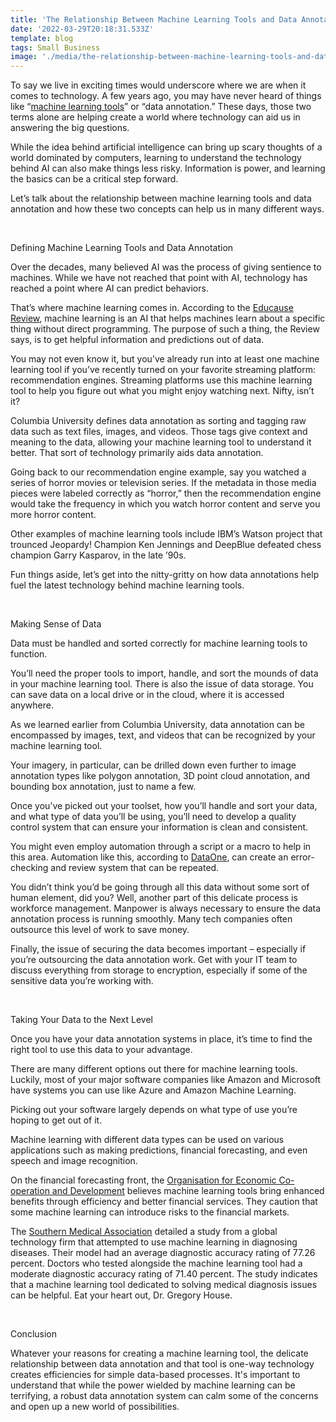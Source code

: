 ```yaml
---
title: 'The Relationship Between Machine Learning Tools and Data Annotation'
date: '2022-03-29T20:18:31.533Z'
template: blog
tags: Small Business
image: './media/the-relationship-between-machine-learning-tools-and-data-annotation.jpg'
---
```


To say we live in exciting times would underscore where we are when it comes to technology. A few years ago, you may have never heard of things like “<a href="https://sigma.ai/data-annotation-platform/" target="_blank">machine learning tools</a>” or “data annotation.” These days, those two terms alone are helping create a world where technology can aid us in answering the big questions.

While the idea behind artificial intelligence can bring up scary thoughts of a world dominated by computers, learning to understand the technology behind AI can also make things less risky. Information is power, and learning the basics can be a critical step forward.

Let’s talk about the relationship between machine learning tools and data annotation and how these two concepts can help us in many different ways.

<Br>

<title-2>Defining Machine Learning Tools and Data Annotation</title2>

Over the decades, many believed AI was the process of giving sentience to machines. While we have not reached that point with AI, technology has reached a point where AI can predict behaviors.

That’s where machine learning comes in. According to the <a href="https://er.educause.edu/articles/2017/12/machine-learning-and-higher-education" target="_blank">Educause Review</a>, machine learning is an AI that helps machines learn about a specific thing without direct programming. The purpose of such a thing, the Review says, is to get helpful information and predictions out of data.

You may not even know it, but you’ve already run into at least one machine learning tool if you’ve recently turned on your favorite streaming platform: recommendation engines. Streaming platforms use this machine learning tool to help you figure out what you might enjoy watching next. Nifty, isn’t it?

Columbia University defines data annotation as sorting and tagging raw data such as text files, images, and videos. Those tags give context and meaning to the data, allowing your machine learning tool to understand it better. That sort of technology primarily aids data annotation.

Going back to our recommendation engine example, say you watched a series of horror movies or television series. If the metadata in those media pieces were labeled correctly as “horror,” then the recommendation engine would take the frequency in which you watch horror content and serve you more horror content.

Other examples of machine learning tools include IBM’s Watson project that trounced Jeopardy! Champion Ken Jennings and DeepBlue defeated chess champion Garry Kasparov, in the late ’90s.

Fun things aside, let’s get into the nitty-gritty on how data annotations help fuel the latest technology behind machine learning tools.

<Br>

<title-2>Making Sense of Data</title-2>

Data must be handled and sorted correctly for machine learning tools to function.

You’ll need the proper tools to import, handle, and sort the mounds of data in your machine learning tool. There is also the issue of data storage. You can save data on a local drive or in the cloud, where it is accessed anywhere.

As we learned earlier from Columbia University, data annotation can be encompassed by images, text, and videos that can be recognized by your machine learning tool.

Your imagery, in particular, can be drilled down even further to image annotation types like polygon annotation, 3D point cloud annotation, and bounding box annotation, just to name a few.

Once you’ve picked out your toolset, how you’ll handle and sort your data, and what type of data you’ll be using, you’ll need to develop a quality control system that can ensure your information is clean and consistent.

You might even employ automation through a script or a macro to help in this area. Automation like this, according to <a href="https://old.dataone.org/best-practices/develop-quality-assurance-and-quality-control-plan" target="_blank">DataOne</a>, can create an error-checking and review system that can be repeated.

You didn’t think you’d be going through all this data without some sort of human element, did you? Well, another part of this delicate process is workforce management. Manpower is always necessary to ensure the data annotation process is running smoothly. Many tech companies often outsource this level of work to save money.

Finally, the issue of securing the data becomes important – especially if you’re outsourcing the data annotation work. Get with your IT team to discuss everything from storage to encryption, especially if some of the sensitive data you’re working with.

<Br>

<title-2>Taking Your Data to the Next Level</title-2>

Once you have your data annotation systems in place, it’s time to find the right tool to use this data to your advantage.

There are many different options out there for machine learning tools. Luckily, most of your major software companies like Amazon and Microsoft have systems you can use like Azure and Amazon Machine Learning.

Picking out your software largely depends on what type of use you’re hoping to get out of it.

Machine learning with different data types can be used on various applications such as making predictions, financial forecasting, and even speech and image recognition.

On the financial forecasting front, the <a href="https://www.oecd.org/finance/financial-markets/Artificial-intelligence-machine-learning-big-data-in-finance.pdf" target="_blank">Organisation for Economic Co-operation and
Development</a> believes machine learning tools bring enhanced benefits through efficiency and better financial services. They caution that some machine learning can introduce risks to the financial markets.

The <a href="https://sma.org/ai-in-medical-diagnosis/" target="_blank">Southern Medical Association</a> detailed a study from a global technology firm that attempted to use machine learning in diagnosing diseases. Their model had an average diagnostic accuracy rating of 77.26 percent. Doctors who tested alongside the machine learning tool had a moderate diagnostic accuracy rating of 71.40 percent. The study indicates that a machine learning tool dedicated to solving medical diagnosis issues can be helpful. Eat your heart out, Dr. Gregory House.

<Br>

<title-2>Conclusion</title-2>

Whatever your reasons for creating a machine learning tool, the delicate relationship between data annotation and that tool is one-way technology creates efficiencies for simple data-based processes. It's important to understand that while the power wielded by machine learning can be terrifying, a robust data annotation system can calm some of the concerns and open up a new world of possibilities.
